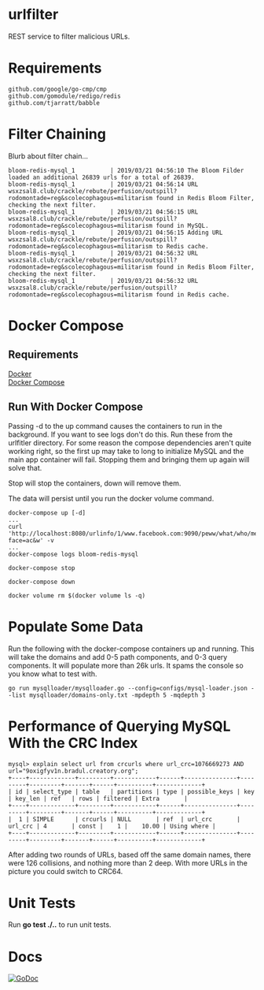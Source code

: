 # urlfilter
REST service to filter malicious URLs.

# Requirements
```
github.com/google/go-cmp/cmp
github.com/gomodule/redigo/redis
github.com/tjarratt/babble
```

# Filter Chaining
Blurb about filter chain...
```
bloom-redis-mysql_1          | 2019/03/21 04:56:10 The Bloom Filder loaded an additional 26839 urls for a total of 26839.
bloom-redis-mysql_1          | 2019/03/21 04:56:14 URL wsxzsal8.club/crackle/rebute/perfusion/outspill?rodomontade=reg&scolecophagous=militarism found in Redis Bloom Filter, checking the next filter.
bloom-redis-mysql_1          | 2019/03/21 04:56:15 URL wsxzsal8.club/crackle/rebute/perfusion/outspill?rodomontade=reg&scolecophagous=militarism found in MySQL.
bloom-redis-mysql_1          | 2019/03/21 04:56:15 Adding URL wsxzsal8.club/crackle/rebute/perfusion/outspill?rodomontade=reg&scolecophagous=militarism to Redis cache.
bloom-redis-mysql_1          | 2019/03/21 04:56:32 URL wsxzsal8.club/crackle/rebute/perfusion/outspill?rodomontade=reg&scolecophagous=militarism found in Redis Bloom Filter, checking the next filter.
bloom-redis-mysql_1          | 2019/03/21 04:56:32 URL wsxzsal8.club/crackle/rebute/perfusion/outspill?rodomontade=reg&scolecophagous=militarism found in Redis cache.
```

# Docker Compose
## Requirements
[Docker](https://www.docker.com/get-started)\
[Docker Compose](https://docs.docker.com/compose/)

## Run With Docker Compose
Passing -d to the up command causes the containers to run in the background. If you want to see logs don't do this. Run these from the urlfitler directory. For some reason the compose dependencies aren't quite working right, so the first up may take to long to initialize MySQL and the main app container will fail. Stopping them and bringing them up again will solve that.

Stop will stop the containers, down will remove them.

The data will persist until you run the docker volume command.
```
docker-compose up [-d]
...
curl 'http://localhost:8080/urlinfo/1/www.facebook.com:9090/peww/what/who/merp.html?face=ac&w' -v
...
docker-compose logs bloom-redis-mysql

docker-compose stop

docker-compose down

docker volume rm $(docker volume ls -q)
```

# Populate Some Data
Run the following with the docker-compose containers up and running. This will take the domains and add 0-5 path components, and 0-3 query components. It will populate more than 26k urls. It spams the console so you know what to test with.
```
go run mysqlloader/mysqlloader.go --config=configs/mysql-loader.json --list mysqlloader/domains-only.txt -mpdepth 5 -mqdepth 3
```

# Performance of Querying MySQL With the CRC Index
```
mysql> explain select url from crcurls where url_crc=1076669273 AND url="9oxigfyv1n.bradul.creatory.org";
+----+-------------+---------+------------+------+---------------+---------+---------+-------+------+----------+-------------+
| id | select_type | table   | partitions | type | possible_keys | key     | key_len | ref   | rows | filtered | Extra       |
+----+-------------+---------+------------+------+---------------+---------+---------+-------+------+----------+-------------+
|  1 | SIMPLE      | crcurls | NULL       | ref  | url_crc       | url_crc | 4       | const |    1 |    10.00 | Using where |
+----+-------------+---------+------------+------+---------------+---------+---------+-------+------+----------+-------------+
```

After adding two rounds of URLs, based off the same domain names, there were 126 collisions, and nothing more than 2 deep. With more URLs in the picture you could switch to CRC64.

# Unit Tests
Run **go test ./..** to run unit tests.

# Docs
[![GoDoc](https://godoc.org/github.com/tmortimer/urlfilter?status.svg)](https://godoc.org/github.com/tmortimer/urlfilter)
